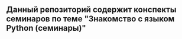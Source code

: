Данный репозиторий содержит конспекты семинаров по теме "Знакомство с языком Python (семинары)"
---
